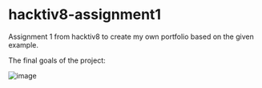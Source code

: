 # hacktiv8-assignment1
Assignment 1 from hacktiv8 to create my own portfolio based on the given example.

The final goals of the project:


![image](https://user-images.githubusercontent.com/80952805/185781776-8395f134-fdce-4606-abdf-1a8543bc662a.png)
